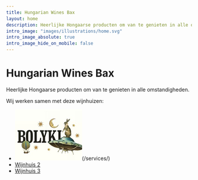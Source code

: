 ```yaml
---
title: Hungarian Wines Bax
layout: home
description: Heerlijke Hongaarse producten om van te genieten in alle omstandigheden.
intro_image: "images/illustrations/home.svg"
intro_image_absolute: true
intro_image_hide_on_mobile: false
---
```


# Hungarian Wines Bax

Heerlijke Hongaarse producten om van te genieten in alle omstandigheden.

Wij werken samen met deze wijnhuizen:
- ![Bolyki](/images/features/Bolyki.jpg)(/services/)
- [Wijnhuis 2](/wijnhuis2/)
- [Wijnhuis 3](/wijnhuis3/)

